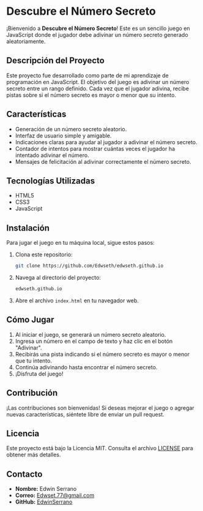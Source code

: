 
# Descubre el Número Secreto

¡Bienvenido a **Descubre el Número Secreto**! Este es un sencillo juego en JavaScript donde el jugador debe adivinar un número secreto generado aleatoriamente.

## Descripción del Proyecto

Este proyecto fue desarrollado como parte de mi aprendizaje de programación en JavaScript. El objetivo del juego es adivinar un número secreto entre un rango definido. Cada vez que el jugador adivina, recibe pistas sobre si el número secreto es mayor o menor que su intento.

## Características

- Generación de un número secreto aleatorio.
- Interfaz de usuario simple y amigable.
- Indicaciones claras para ayudar al jugador a adivinar el número secreto.
- Contador de intentos para mostrar cuántas veces el jugador ha intentado adivinar el número.
- Mensajes de felicitación al adivinar correctamente el número secreto.

## Tecnologías Utilizadas

- HTML5
- CSS3
- JavaScript

## Instalación

Para jugar el juego en tu máquina local, sigue estos pasos:

1. Clona este repositorio:
   ```bash
   git clone https://github.com/Edwseth/edwseth.github.io
   ```
2. Navega al directorio del proyecto:
   ```bash
   edwseth.github.io
   ```
3. Abre el archivo `index.html` en tu navegador web.

## Cómo Jugar

1. Al iniciar el juego, se generará un número secreto aleatorio.
2. Ingresa un número en el campo de texto y haz clic en el botón "Adivinar".
3. Recibirás una pista indicando si el número secreto es mayor o menor que tu intento.
4. Continúa adivinando hasta encontrar el número secreto.
5. ¡Disfruta del juego!

## Contribución

¡Las contribuciones son bienvenidas! Si deseas mejorar el juego o agregar nuevas características, siéntete libre de enviar un pull request.

## Licencia

Este proyecto está bajo la Licencia MIT. Consulta el archivo [LICENSE](LICENSE) para obtener más detalles.

## Contacto

- **Nombre:** Edwin Serrano
- **Correo:** Edwset.77@gmail.com
- **GitHub:** [EdwinSerrano](https://github.com/Edwseth)
